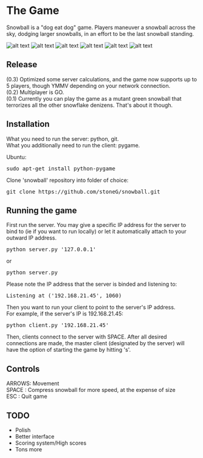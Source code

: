 The Game
========
Snowball is a "dog eat dog" game. Players maneuver a snowball across the sky,
dodging larger snowballs, in an effort to be the last snowball standing.

![alt
text](https://github.com/stoneG/snowball/images/TWO-1.png "Two players on
Ubuntu 12.04")
![alt
text](https://github.com/stoneG/snowball/images/TWO-2.png "Growing larger...")
![alt
text](https://github.com/stoneG/snowball/images/TWO-3.png "Looks like green
didn't make it")
![alt
text](https://github.com/stoneG/snowball/images/THREE-1.png "Three players on
OSX 10.8")
![alt
text](https://github.com/stoneG/snowball/images/THREE-2.png "Stoplight
formation")
![alt
text](https://github.com/stoneG/snowball/images/THREE-3.png "What's gonna
happen?")

Release
-------
(0.3) Optimized some server calculations, and the game now supports up to
5 players, though YMMV depending on your network connection.  
(0.2) Multiplayer is GO.  
(0.1) Currently you can play the game as a mutant green snowball that
terrorizes all the other snowflake denizens. That's about it though.

Installation
------------
What you need to run the server: python, git.  
What you additionally need to run the client: pygame.  

Ubuntu:
<pre>
sudo apt-get install python-pygame
</pre>

Clone 'snowball' repository into folder of choice:
<pre>
git clone https://github.com/stoneG/snowball.git
</pre>

Running the game
----------------
First run the server. You may give a specific IP address for the server to bind
to (ie if you want to run locally) or let it automatically attach to your outward IP address.  
<pre>
python server.py '127.0.0.1'
</pre>
or
<pre>
python server.py
</pre>
  
Please note the IP address that the server is binded and listening to:
<pre>
Listening at ('192.168.21.45', 1060)
</pre>
  
Then you want to run your client to point to the server's IP address.  
For example, if the server's IP is 192.168.21.45:
<pre>
python client.py '192.168.21.45'
</pre>
  
Then, clients connect to the server with SPACE. After all desired connections
are made, the master client (designated by the server) will have the option of
starting the game by hitting 's'.  

Controls
--------
ARROWS: Movement  
SPACE : Compress snowball for more speed, at the expense of size  
ESC   : Quit game

TODO
----
* Polish
* Better interface
* Scoring system/High scores
* Tons more
